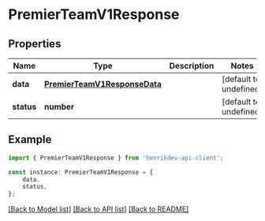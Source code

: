 # PremierTeamV1Response


## Properties

Name | Type | Description | Notes
------------ | ------------- | ------------- | -------------
**data** | [**PremierTeamV1ResponseData**](PremierTeamV1ResponseData.md) |  | [default to undefined]
**status** | **number** |  | [default to undefined]

## Example

```typescript
import { PremierTeamV1Response } from 'henrikdev-api-client';

const instance: PremierTeamV1Response = {
    data,
    status,
};
```

[[Back to Model list]](../README.md#documentation-for-models) [[Back to API list]](../README.md#documentation-for-api-endpoints) [[Back to README]](../README.md)
